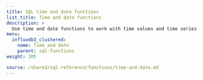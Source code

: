 ```yaml
---
title: SQL time and date functions
list_title: Time and date functions
description: >
  Use time and date functions to work with time values and time series data.
menu:
  influxdb3_clustered:
    name: Time and date
    parent: sql-functions    
weight: 305

source: /shared/sql-reference/functions/time-and-date.md
---
```


<!-- 
The content of this page is at /content/shared/sql-reference/functions/time-and-date.md
-->
